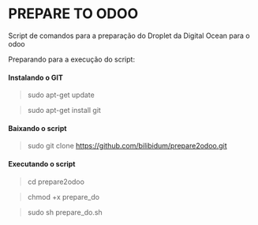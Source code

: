 # PREPARE TO ODOO

Script de comandos para a preparação do Droplet da Digital Ocean para o odoo

Preparando para a execução do script:

#### Instalando o GIT 

> sudo apt-get update

> sudo apt-get install git

#### Baixando o script
> sudo git clone https://github.com/bilibidum/prepare2odoo.git


#### Executando o script
> cd prepare2odoo

> chmod +x prepare_do

> sudo sh prepare_do.sh
